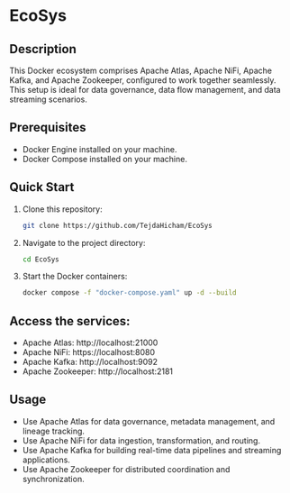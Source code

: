 # EcoSys

## Description

This Docker ecosystem comprises Apache Atlas, Apache NiFi, Apache Kafka, and Apache Zookeeper, configured to work together seamlessly. This setup is ideal for data governance, data flow management, and data streaming scenarios.

## Prerequisites

- Docker Engine installed on your machine.
- Docker Compose installed on your machine.

## Quick Start

1. Clone this repository:

   ```bash
   git clone https://github.com/TejdaHicham/EcoSys

2. Navigate to the project directory:
   ```bash
   cd EcoSys

3. Start the Docker containers:
   ```bash
   docker compose -f "docker-compose.yaml" up -d --build
   
## Access the services:

- Apache Atlas: http://localhost:21000
- Apache NiFi: https://localhost:8080
- Apache Kafka: http://localhost:9092
- Apache Zookeeper: http://localhost:2181

## Usage
- Use Apache Atlas for data governance, metadata management, and lineage tracking.
- Use Apache NiFi for data ingestion, transformation, and routing.
- Use Apache Kafka for building real-time data pipelines and streaming applications.
- Use Apache Zookeeper for distributed coordination and synchronization.
